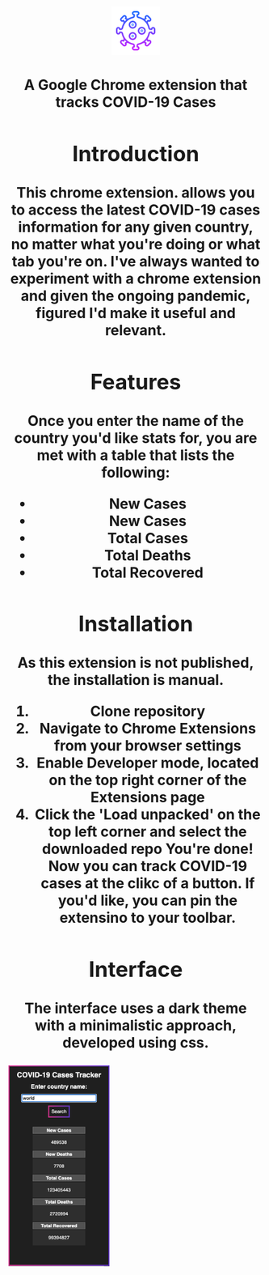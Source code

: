 <p align="center">
  <img src="icon96.png" width="96" title="Covid-19 Cases Tracker" alt="Covid-19 Cases Tracker">
</p>
<h1 align="center"><Covid-19 Cases Tracker</h1>
A Google Chrome extension that tracks COVID-19 Cases
  
## Introduction
This chrome extension. allows you to access the latest COVID-19 cases information for any given country, no matter what you're doing or what tab you're on. I've always wanted to experiment with a chrome extension and given the ongoing pandemic, figured I'd make it useful and relevant.

## Features
Once you enter the name of the country you'd like stats for, you are met with a table that lists the following:
* New Cases
* New Cases
* Total Cases
* Total Deaths
* Total Recovered

## Installation
As this extension is not published, the installation is manual.
1. Clone repository
3. Navigate to Chrome Extensions from your browser settings
4. Enable Developer mode, located on the top right corner of the Extensions page
5. Click the 'Load unpacked' on the top left corner and select the downloaded repo
You're done! Now you can track COVID-19 cases at the clikc of a button.
If you'd like, you can pin the extensino to your toolbar. 

## Interface
The interface uses a dark theme with a minimalistic approach, developed using css. 
<p align="left">
  <img src="extension-screenshot.png" width="200" title="Corona Tracker" alt="Corona Tracker Chrome Extension">
</p>
